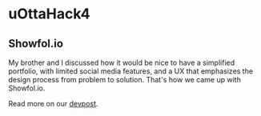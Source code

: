 # uOttaHack4
## Showfol.io
My brother and I discussed how it would be nice to have a simplified portfolio, with limited social media features, and a UX that emphasizes the design process from problem to solution. That's how we came up with Showfol.io.

Read more on our [devpost](https://devpost.com/software/showfolio).
